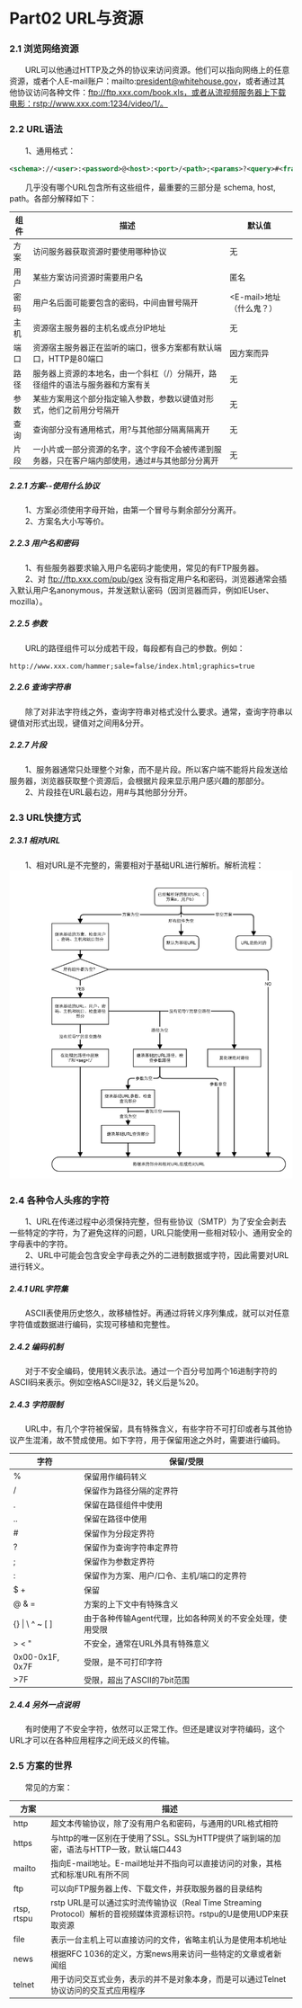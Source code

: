 # Part02 URL与资源

### 2.1 浏览网络资源
&emsp;&emsp;URL可以他通过HTTP及之外的协议来访问资源。他们可以指向网络上的任意资源，或者个人E-mail账户：mailto:president@whitehouse.gov，或者通过其他协议访问各种文件：ftp://ftp.xxx.com/book.xls，或者从流视频服务器上下载电影：rstp://www.xxx.com:1234/video/1/。

### 2.2 URL语法

&emsp;&emsp;1、通用格式：
```xml
<schema>://<user>:<password>@<host>:<port>/<path>;<params>?<query>#<frag>
```
&emsp;&emsp;几乎没有哪个URL包含所有这些组件，最重要的三部分是 schema, host, path。各部分解释如下：  
  

| 组件 | 描述                                                                                        | 默认值                   |  
| -------   | -------                                                                               | --------                 |  
| 方案 | 访问服务器获取资源时要使用哪种协议                                                              | 无                       |  
| 用户 | 某些方案访问资源时需要用户名                                                                   | 匿名                     |  
| 密码 | 用户名后面可能要包含的密码，中间由冒号隔开                                                      | &lt;E-mail&gt;地址（什么鬼？） |  
| 主机 | 资源宿主服务器的主机名或点分IP地址                                                             | 无                       |  
| 端口 | 资源宿主服务器正在监听的端口，很多方案都有默认端口，HTTP是80端口                                  | 因方案而异               |  
| 路径 | 服务器上资源的本地名，由一个斜杠（/）分隔开，路径组件的语法与服务器和方案有关                       | 无                       |  
| 参数 | 某些方案用这个部分指定输入参数，参数以键值对形式，他们之前用分号隔开                               | 无                       |  
| 查询 | 查询部分没有通用格式，用?与其他部分隔离隔离开                                                   | 无                       |  
| 片段 | 一小片或一部分资源的名字，这个字段不会被传递到服务器，只在客户端内部使用，通过#与其他部分分离开        | 无                       |  


##### 2.2.1 方案--使用什么协议
&emsp;&emsp;1、方案必须使用字母开始，由第一个冒号与剩余部分分离开。  
&emsp;&emsp;2、方案名大小写等价。

##### 2.2.3 用户名和密码
&emsp;&emsp;1、有些服务器要求输入用户名密码才能使用，常见的有FTP服务器。  
&emsp;&emsp;2、对 ftp://ftp.xxx.com/pub/gex 没有指定用户名和密码，浏览器通常会插入默认用户名anonymous，并发送默认密码（因浏览器而异，例如IEUser、mozilla）。

##### 2.2.5 参数
&emsp;&emsp;URL的路径组件可以分成若干段，每段都有自己的参数。例如：
```url
http://www.xxx.com/hammer;sale=false/index.html;graphics=true
```

##### 2.2.6 查询字符串
&emsp;&emsp;除了对非法字符线之外，查询字符串对格式没什么要求。通常，查询字符串以键值对形式出现，键值对之间用&分开。

##### 2.2.7 片段
&emsp;&emsp;1、服务器通常只处理整个对象，而不是片段。所以客户端不能将片段发送给服务器，浏览器获取整个资源后，会根据片段来显示用户感兴趣的那部分。  
&emsp;&emsp;2、片段挂在URL最右边，用#与其他部分分开。

### 2.3 URL快捷方式

##### 2.3.1 相对URL
&emsp;&emsp;1、相对URL是不完整的，需要相对于基础URL进行解析。解析流程：
![](./相对路径转换为绝对路径流程图.png)

### 2.4 各种令人头疼的字符
&emsp;&emsp;1、URL在传递过程中必须保持完整，但有些协议（SMTP）为了安全会剥去一些特定的字符，为了避免这样的问题，URL只能使用一些相对较小、通用安全的字母表中的字符。  
&emsp;&emsp;2、URL中可能会包含安全字母表之外的二进制数据或字符，因此需要对URL进行转义。  

##### 2.4.1 URL字符集
&emsp;&emsp;ASCII表使用历史悠久，故移植性好。再通过将转义序列集成，就可以对任意字符值或数据进行编码，实现可移植和完整性。

##### 2.4.2 编码机制
&emsp;&emsp;对于不安全编码，使用转义表示法。通过一个百分号加两个16进制字符的ASCII码来表示。例如空格ASCII是32，转义后是%20。

##### 2.4.3 字符限制
&emsp;&emsp;URL中，有几个字符被保留，具有特殊含义，有些字符不可打印或者与其他协议产生混淆，故不赞成使用。如下字符，用于保留用途之外时，需要进行编码。

|字符|保留/受限|
|---|---|
|%|保留用作编码转义|
|/|保留作为路径分隔的定界符|
|.|保留在路径组件中使用|
|..|保留在路径中使用|
|#|保留作为分段定界符|
|?|保留作为查询字符串定界符|
|;|保留作为参数定界符|
|:|保留作为方案、用户/口令、主机/端口的定界符|
|$ +|保留|
|@ & =|方案的上下文中有特殊含义|
|{} &#124; \\ ^ ~ [ ]|由于各种传输Agent代理，比如各种网关的不安全处理，使用受限|
|&gt; &lt; " |不安全，通常在URL外具有特殊意义|
|0x00-0x1F, 0x7F|受限，是不可打印字符|
| &gt;7F|受限，超出了ASCII的7bit范围|

##### 2.4.4 另外一点说明
&emsp;&emsp;有时使用了不安全字符，依然可以正常工作。但还是建议对字符编码，这个URL才可以在各种应用程序之间无歧义的传输。

### 2.5 方案的世界
&emsp;&emsp;常见的方案：

|方案|描述|
|---|---|
|http|超文本传输协议，除了没有用户名和密码，与通用的URL格式相符|
|https|与http的唯一区别在于使用了SSL。SSL为HTTP提供了端到端的加密，语法与HTTP一致，默认端口443|
|mailto|指向E-mail地址。E-mail地址并不指向可以直接访问的对象，其格式和标准URL有所不同|
|ftp|可以向FTP服务器上传、下载文件，并获取服务器的目录结构|
|rtsp, rtspu|rstp URL是可以通过实时流传输协议（Real Time Streaming Protocol）解析的音视频媒体资源标识符。rstpu的U是使用UDP来获取资源|
|file| 表示一台主机上可以直接访问的文件，省略主机认为是使用本机地址|
|news|根据RFC 1036的定义，方案news用来访问一些特定的文章或者新闻组|
|telnet|用于访问交互式业务，表示的并不是对象本身，而是可以通过Telnet协议访问的交互式应用程序|
